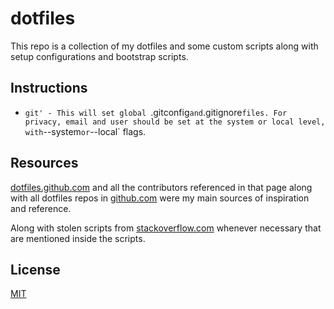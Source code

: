 # dotfiles

This repo is a collection of my dotfiles and some custom scripts along with setup
configurations and bootstrap scripts.

## Instructions

- `git' - This will set global `.gitconfig` and `.gitignore` files. For privacy, email and user should be set at the system or local level, with `--system` or `--local` flags.

## Resources

[dotfiles.github.com](http://dotfiles.github.com) and all the contributors referenced
in that page along with all dotfiles repos in [github.com](http://github.com) were my
main sources of inspiration and reference.

Along with stolen scripts from
[stackoverflow.com](http://stackoverflow.com) whenever necessary that are mentioned inside the scripts.

## License

[MIT](LICENSE.md)
